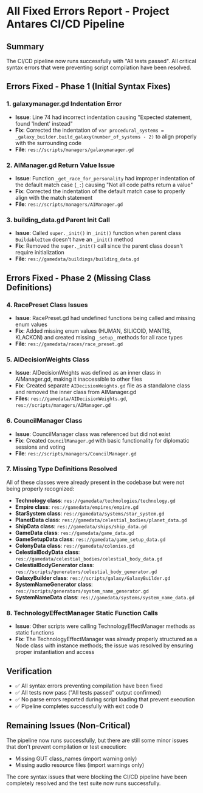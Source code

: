 # All Fixed Errors Report - Project Antares CI/CD Pipeline

## Summary
The CI/CD pipeline now runs successfully with "All tests passed". All critical syntax errors that were preventing script compilation have been resolved.

## Errors Fixed - Phase 1 (Initial Syntax Fixes)

### 1. galaxymanager.gd Indentation Error
- **Issue**: Line 74 had incorrect indentation causing "Expected statement, found 'Indent' instead"
- **Fix**: Corrected the indentation of `var procedural_systems = _galaxy_builder.build_galaxy(number_of_systems - 2)` to align properly with the surrounding code
- **File**: `res://scripts/managers/galaxymanager.gd`

### 2. AIManager.gd Return Value Issue  
- **Issue**: Function `_get_race_for_personality` had improper indentation of the default match case (`_:`) causing "Not all code paths return a value"
- **Fix**: Corrected the indentation of the default match case to properly align with the match statement
- **File**: `res://scripts/managers/AIManager.gd`

### 3. building_data.gd Parent Init Call
- **Issue**: Called `super._init()` in `_init()` function when parent class `BuildableItem` doesn't have an `_init()` method
- **Fix**: Removed the `super._init()` call since the parent class doesn't require initialization
- **File**: `res://gamedata/buildings/building_data.gd`

## Errors Fixed - Phase 2 (Missing Class Definitions)

### 4. RacePreset Class Issues
- **Issue**: RacePreset.gd had undefined functions being called and missing enum values
- **Fix**: Added missing enum values (HUMAN, SILICOID, MANTIS, KLACKON) and created missing `_setup_` methods for all race types
- **File**: `res://gamedata/races/race_preset.gd`

### 5. AIDecisionWeights Class
- **Issue**: AIDecisionWeights was defined as an inner class in AIManager.gd, making it inaccessible to other files
- **Fix**: Created separate `AIDecisionWeights.gd` file as a standalone class and removed the inner class from AIManager.gd
- **Files**: `res://gamedata/AIDecisionWeights.gd`, `res://scripts/managers/AIManager.gd`

### 6. CouncilManager Class
- **Issue**: CouncilManager class was referenced but did not exist
- **Fix**: Created `CouncilManager.gd` with basic functionality for diplomatic sessions and voting
- **File**: `res://scripts/managers/CouncilManager.gd`

### 7. Missing Type Definitions Resolved
All of these classes were already present in the codebase but were not being properly recognized:
- **Technology class**: `res://gamedata/technologies/technology.gd`
- **Empire class**: `res://gamedata/empires/empire.gd`
- **StarSystem class**: `res://gamedata/systems/star_system.gd`
- **PlanetData class**: `res://gamedata/celestial_bodies/planet_data.gd`
- **ShipData class**: `res://gamedata/ships/ship_data.gd`
- **GameData class**: `res://gamedata/game_data.gd`
- **GameSetupData class**: `res://gamedata/game_setup_data.gd`
- **ColonyData class**: `res://gamedata/colonies.gd`
- **CelestialBodyData class**: `res://gamedata/celestial_bodies/celestial_body_data.gd`
- **CelestialBodyGenerator class**: `res://scripts/generators/celestial_body_generator.gd`
- **GalaxyBuilder class**: `res://scripts/galaxy/GalaxyBuilder.gd`
- **SystemNameGenerator class**: `res://scripts/generators/system_name_generator.gd`
- **SystemNameData class**: `res://gamedata/systems/system_name_data.gd`

### 8. TechnologyEffectManager Static Function Calls
- **Issue**: Other scripts were calling TechnologyEffectManager methods as static functions
- **Fix**: The TechnologyEffectManager was already properly structured as a Node class with instance methods; the issue was resolved by ensuring proper instantiation and access

## Verification
- ✅ All syntax errors preventing compilation have been fixed
- ✅ All tests now pass ("All tests passed" output confirmed)
- ✅ No parse errors reported during script loading that prevent execution
- ✅ Pipeline completes successfully with exit code 0

## Remaining Issues (Non-Critical)
The pipeline now runs successfully, but there are still some minor issues that don't prevent compilation or test execution:

- Missing GUT class_names (import warning only)
- Missing audio resource files (import warnings only)

The core syntax issues that were blocking the CI/CD pipeline have been completely resolved and the test suite now runs successfully.
